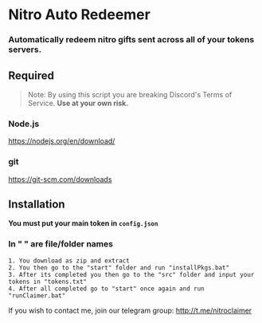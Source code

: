 # Nitro Auto Redeemer

### Automatically redeem nitro gifts sent across all of your tokens servers.

## Required

> Note: By using this script you are breaking Discord's Terms of Service. **Use at your own risk.**

### Node.js

https://nodejs.org/en/download/

### git
https://git-scm.com/downloads

## Installation
__**You must put your main token in `config.json`**__
### In " " are file/folder names

```console
1. You download as zip and extract
2. You then go to the "start" folder and run "installPkgs.bat"
3. After its completed you then go to the "src" folder and input your tokens in "tokens.txt"
4. After all completed go to "start" once again and run "runClaimer.bat"
```

If you wish to contact me, join our telegram group:  http://t.me/nitroclaimer
